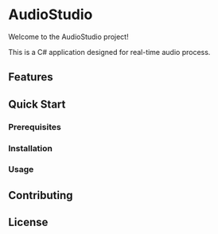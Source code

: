 ﻿# AudioStudio

Welcome to the AudioStudio project!

This is a C# application designed for real-time audio process.

## Features

## Quick Start

### Prerequisites

### Installation

### Usage

## Contributing

## License

